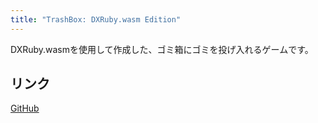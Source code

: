 ```yaml
---
title: "TrashBox: DXRuby.wasm Edition"
---
```


<script type="module" src="https://pub-a7d0f5fabfb8427eb10cedaf22dcf8aa.r2.dev/load_dxruby_wasm.js"></script>
<script type="text/ruby" data-eval="async" src="./main.rb"></script>

DXRuby.wasmを使用して作成した、ゴミ箱にゴミを投げ入れるゲームです。

<canvas id="dxruby-canvas"></canvas>

## リンク

[GitHub](https://github.com/hoshi-sano/trashboxdxrbweb)
